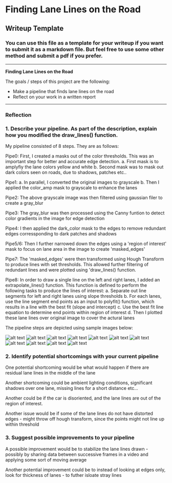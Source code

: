 # **Finding Lane Lines on the Road** 

## Writeup Template

### You can use this file as a template for your writeup if you want to submit it as a markdown file. But feel free to use some other method and submit a pdf if you prefer.

---

**Finding Lane Lines on the Road**

The goals / steps of this project are the following:
* Make a pipeline that finds lane lines on the road
* Reflect on your work in a written report

[//]: # (Image References)

[image1]: ./test_output/test_images/output_pipe0a_solidYellowCurve.jpg "color_amplify_mask"
[image2]: ./test_output/test_images/output_pipe0b_solidYellowCurve.jpg "color_dark_mask"
[image3]: ./test_output/test_images/output_pipe1a_solidYellowCurve.jpg "Grayscale"
[image4]: ./test_output/test_images/output_pipe1b_solidYellowCurve.jpg "Gray_OR_color_amp"
[image5]: ./test_output/test_images/output_pipe2_solidYellowCurve.jpg "Gaussian_Filter"
[image6]: ./test_output/test_images/output_pipe3_solidYellowCurve.jpg "Canny_out_edges"
[image7]: ./test_output/test_images/output_pipe4_solidYellowCurve.jpg "Canny_with_color_mask"
[image8]: ./test_output/test_images/output_pipe5_solidYellowCurve.jpg "Region_of_interest"
[image9]: ./test_output/test_images/output_pipe6_solidYellowCurve.jpg "Masked Edges"
[image10]: ./test_output/test_images/output_pipe7_solidYellowCurve.jpg "Hough_Trans_line_seg"
[image11]: ./test_output/test_images/output_pipe8_solidYellowCurve.jpg "Hough_Trans_lane"

---

### Reflection

### 1. Describe your pipeline. As part of the description, explain how you modified the draw_lines() function.

My pipeline consisted of 8 steps. They are as follows:

Pipe0: First, I created a masks out of the color thresholds. This was an important step for better and accurate edge detection. 
    a. First mask is to amplyfiy the lane colors yellow and white
    b. Second mask was to mask out dark colors seen on roads, due to shadows, patches etc..
    
Pipe1:
    a. In parallel, I converted the original images to grayscale
    b. Then I applied the color_amp mask to grayscale to enhance the lanes
    
Pipe2: The above grayscale image was then filtered using gaussian filer to create a gray_blur

Pipe3: The gray_blur was then processed using the Canny funtion to detect color gradients in the image for edge detection

Pipe4: I then applied the dark_color mask to the edges to remove redundant edges corressponding to dark patches and shadows

Pipe5/6: Then I further narrowed down the edges using a 'region of interest' mask to focus on lane area in the image to create 'masked_edges'

Pipe7: The 'masked_edges' were then transformed using Hough Transform to produce lines with set thresholds. This allowed further filtering of redundant lines and were plotted using 'draw_lines() function.

Pipe8: In order to draw a single line on the left and right lanes, I added an extrapolate_lines() function. This function is defined to perform the following tasks to produce the lines of interest:
    a. Separate out line segments for left and right lanes using slope thresholds
    b. For each lanes, use the line segment end points as an input to polyfit() function, which results in a line with the best fit (slope and intercept)
    c. Use the best fit line equation to determine end points within region of interest
    d. Then I plotted these lane lines over original image to cover the actural lanes


The pipeline steps are depicted using sample images below: 

![alt text][image1]
![alt text][image2]
![alt text][image3]
![alt text][image4]
![alt text][image5]
![alt text][image6]
![alt text][image7]
![alt text][image8]
![alt text][image9]
![alt text][image10]
![alt text][image11]


### 2. Identify potential shortcomings with your current pipeline


One potential shortcoming would be what would happen if there are residual lane lines in the middle of the lane

Another shortcoming could be ambient lighting conditions, significant shadows over one lane, missing lines for a short distance etc...

Another could be if the car is disoriented, and the lane lines are out of the region of interest.

Another issue would be if some of the lane lines do not have distorted edges - might throw off hough transform, since the points might not line up within threshold


### 3. Suggest possible improvements to your pipeline

A possible improvement would be to stabilize the lane lines drawn - possibly by sharing data between successive frames in a video and applying some sort of moving average

Another potential improvement could be to instead of looking at edges only, look for thickness of lanes - to futher isloate stray lines
